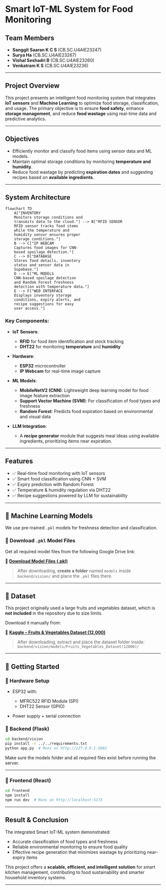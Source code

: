 # Smart IoT-ML System for Food Monitoring

## Team Members

* **Sanggit Saaran K C S** (CB.SC.U4AIE23247)
* **Surya Ha** (CB.SC.U4AIE23267)
* **Vishal Seshadri B** (CB.SC.U4AIE23260)
* **Venkatram K S** (CB.SC.U4AIE23236)

---

## Project Overview

This project presents an intelligent food monitoring system that integrates **IoT sensors** and **Machine Learning** to optimize food storage, classification, and usage. The primary objective is to ensure **food safety**, enhance **storage management**, and reduce **food wastage** using real-time data and predictive analytics.

---

## Objectives

* Efficiently monitor and classify food items using sensor data and ML models.
* Maintain optimal storage conditions by monitoring **temperature and humidity**.
* Reduce food wastage by predicting **expiration dates** and suggesting recipes based on **available ingredients**.

---

## System Architecture

```mermaid
flowchart TD
    A["INVENTORY
    Monitors storage conditions and
    transmits data to the cloud."] --> B["RFID SENSOR
    RFID sensor tracks food items
    while the temperature and
    humidity sensor ensures proper
    storage conditions."]
    B --> C["IP WEBCAM
    Captures food images for CNN-
    based spoilage detection."]
    C --> D["DATABASE
    Stores food details, inventory
    status and sensor data in
    Supabase."]
    D --> E["ML MODELS
    CNN-based spoilage detection
    and Random Forest freshness
    detection with temperature data."]
    E --> F["WEB INTERFACE
    Displays inventory storage
    conditions, expiry alerts, and
    recipe suggestions for easy
    user access."]
```

### Key Components:

* **IoT Sensors**:

  * **RFID** for food item identification and stock tracking
  * **DHT22** for monitoring **temperature** and **humidity**

* **Hardware**:

  * **ESP32** microcontroller
  * **IP Webcam** for real-time image capture

* **ML Models**:

  * **MobileNetV2 (CNN)**: Lightweight deep learning model for food image feature extraction
  * **Support Vector Machine (SVM)**: For classification of food types and freshness
  * **Random Forest**: Predicts food expiration based on environmental and visual data

* **LLM Integration**:

  * A **recipe generator** module that suggests meal ideas using available ingredients, prioritizing items near expiration.

---

## Features

* ✅ Real-time food monitoring with IoT sensors
* ✅ Smart food classification using CNN + SVM
* ✅ Expiry prediction with Random Forest
* ✅ Temperature & humidity regulation via DHT22
* ✅ Recipe suggestions powered by LLM for sustainability

---

## 🧠 Machine Learning Models

We use pre-trained `.pkl` models for freshness detection and classification.

### 🔗 Download `.pkl` Model Files

Get all required model files from the following Google Drive link:

📂 **[Download Model Files (.pkl)](https://drive.google.com/drive/folders/1604KjtqgklhdLasJK6XrEO4D7VeBrUqS?usp=sharing)**

> After downloading, **create a folder** named `models` inside `backend/vision/` and place the `.pkl` files there.

---

## 🍎 Dataset

This project originally used a large fruits and vegetables dataset, which is **not included** in the repository due to size limits.

Download it manually from:

🔗 **[Kaggle – Fruits & Vegetables Dataset (12,000)](https://www.kaggle.com/datasets/muhriddinmuxiddinov/fruits-and-vegetables-dataset)**

> After downloading, extract and place the dataset folder inside:
> `backend/vision/models/Fruits_Vegetables_Dataset(12000)/`

---

## 🚀 Getting Started

### 🔌 Hardware Setup

* ESP32 with:

  * MFRC522 RFID Module (SPI)
  * DHT22 Sensor (GPIO)
* Power supply + serial connection

### 🧪 Backend (Flask)

```bash
cd backend/vision
pip install -r ../../requirements.txt
python app.py  # Runs on http://127.0.0.1:5002
```

Make sure the models folder and all required files exist before running the server.

---

### 🚀 Frontend (React)

```bash
cd frontend
npm install
npm run dev  # Runs on http://localhost:5173
```

---

## Result & Conclusion

The integrated Smart IoT-ML system demonstrated:

* Accurate classification of food types and freshness
* Reliable environmental monitoring to ensure food quality
* Effective recipe generation that minimizes wastage by prioritizing near-expiry items

This project offers a **scalable, efficient, and intelligent solution** for smart kitchen management, contributing to food sustainability and smarter household inventory systems.

---

